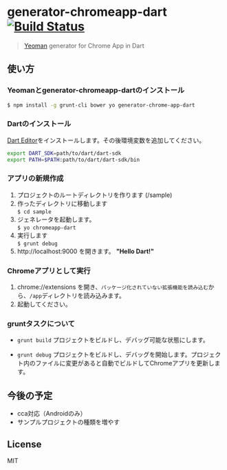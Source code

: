 # generator-chromeapp-dart [![Build Status](https://secure.travis-ci.org/laco0416/generator-chromeapp-dart.png?branch=master)](https://travis-ci.org/laco0416/generator-chromeapp-dart)

> [Yeoman](http://yeoman.io) generator for Chrome App in Dart


## 使い方

### Yeomanとgenerator-chromeapp-dartのインストール

```bash
$ npm install -g grunt-cli bower yo generator-chrome-app-dart
``` 

### Dartのインストール

[Dart Editor](https://www.dartlang.org/tools/download.html)をインストールします。その後環境変数を追加してください。

```bash
export DART_SDK=path/to/dart/dart-sdk
export PATH=$PATH:path/to/dart/dart-sdk/bin
```

### アプリの新規作成

1. プロジェクトのルートディレクトリを作ります (/sample)
2. 作ったディレクトリに移動します  
```$ cd sample```
3. ジェネレータを起動します。  
```$ yo chromeapp-dart```
4. 実行します  
```$ grunt debug```
5. http://localhost:9000 を開きます。 **"Hello Dart!"**

### Chromeアプリとして実行

1. chrome://extensions を開き、`パッケージ化されていない拡張機能を読み込む`から、`/app`ディレクトリを読み込みます。
2. 起動してください。

### gruntタスクについて

- `grunt build`
プロジェクトをビルドし、デバッグ可能な状態にします。

- `grunt debug`
プロジェクトをビルドし、デバッグを開始します。プロジェクト内のファイルに変更があると自動でビルドしてChromeアプリを更新します。


## 今後の予定

- cca対応（Androidのみ）
- サンプルプロジェクトの種類を増やす

## License

MIT
